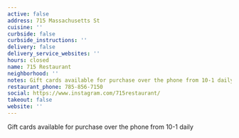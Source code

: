 ```yaml
---
active: false
address: 715 Massachusetts St
cuisine: ''
curbside: false
curbside_instructions: ''
delivery: false
delivery_service_websites: ''
hours: closed
name: 715 Restaurant
neighborhood: ''
notes: Gift cards available for purchase over the phone from 10-1 daily
restaurant_phone: 785-856-7150
social: https://www.instagram.com/715restaurant/
takeout: false
website: ''
---
```


Gift cards available for purchase over the phone from 10-1 daily